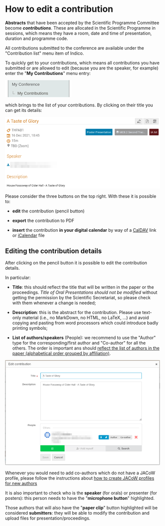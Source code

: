 # How to edit a contribution

**Abstracts** that have been accepted by the Scientific Programme Committee become ***contributions***. These are allocated in the Scientific Programme in sessions, which means they have a room, date and time of presentation, duration and programme code.

All contributions submitted to the conference are available under the "Contribution list" menu item of Indico.

To quickly get to your contributions, which means all contributions you have submitted or are allowed to edit (because you are the speaker, for example) enter the "**My Contributions**" menu entry:

![](img/mycontributionsmenu.png)

which brings to the list of your contributions. By clicking on their title you can get its details:

![](img/contribution.png)

Please consider the three buttons on the top right. With these it is possible to:

- **edit** the contribution (pencil button)

- **export** the contribution to PDF

- **insert** the contribution **in your digital calendar** by way of a [CalDAV](http://en.wikipedia.org/wiki/CalDAV) link or [iCalendar](http://en.wikipedia.org/wiki/ICalendar) file

## Editing the contribution details

After clicking on the pencil button it is possible to edit the contribution details.

In particular:

- **Title**: this should reflect the title that will be written in the paper or the proceedings. *Title of  Oral Presentations should not be modified* without getting the permission by the Scientific Secretariat, so please check with them whenever a change is needed;

- **Description**: this is the abstract for the contribution. Please use text-only material (i.e., no MarkDown, no HTML, no LaTeX, ...) and avoid copying and pasting from word processors which could introduce badly printing symbols;

- **List of authors/speakers** (People): we recommend to use the "Author" type for the corresponding/first author and  "Co-author" for all the others. The order is important ans should [reflect the list of authors in the paper (alphabetical order grouped by affiliation)](https://www.jacow.org/Editors/CommonAuthorOversights).

![](img/contributionedit.png)

Whenever you would need to add co-authors which do not have a JACoW profile, please follow the instructions about [how to create JACoW profiles for new authors](../submission/#creating-jacow-profiles-for-new-authors)

It is also important to check who is the **speaker** (for orals) or presenter (for posters): this person needs to have the "**microphone button**" highlighted.

Those authors that will also have the "**paper clip**" button highlighted will be considered **submitters**: they will be able to modify the contribution and upload files for presentation/proceedings.
